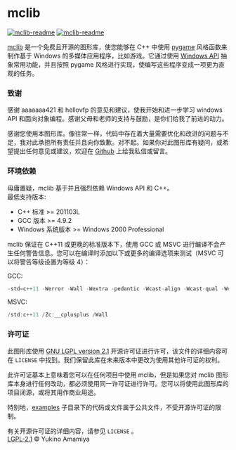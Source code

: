 mclib
=====

[![mclib-readme](https://img.shields.io/badge/c%2B%2B%20-11-blue.svg?style=flat-square)](https://github.com/iamyukino/mclib) [![mclib-readme](https://img.shields.io/badge/license-LGPL-orange.svg?style=flat-square)](https://github.com/iamyukino/mclib/blob/main/LICENSE)

[mclib](https://github.com/iamyukino/mclib) 是一个免费且开源的图形库，使您能够在 C++ 中使用 [pygame](https://www.pygame.org) 风格函数来制作基于 Windows 的多媒体应用程序，比如游戏。它通过使用 [Windows API](https://docs.microsoft.com/en-us/previous-versions/ff404219(v=msdn.10)) 抽象常用功能，并且按照 pygame 风格进行实现，使编写这些程序变成一项更为直观的任务。  


### 致谢

感谢 aaaaaaa421 和 hellovfp 的意见和建议，使我开始和进一步学习 windows API 和面向对象编程。感谢父母和老师的支持与鼓励，是你们给我了前进的动力。  

感谢您使用本图形库。像往常一样，代码中存在着大量需要优化和改进的问题与不足，我对此承担所有责任并且向你致歉。对不起。如果你对此图形库有疑问，或希望提出任何意见或建议，欢迎在 [Github](https://github.com/iamyukino/mclib) 上给我私信或留言。  


### 环境依赖

毋庸置疑，mclib 基于并且强烈依赖 Windows API 和 C++。  
最低支持版本:
* C++ 标准 >= 201103L
* GCC 版本 >= 4.9.2
* Windows 系统版本 >= Windows 2000 Professional  

mclib 保证在 C++11 或更晚的标准版本下，使用 GCC 或 MSVC 进行编译不会产生任何警告信息。您可以在编译时添加以下或更多的编译选项来测试（MSVC 可以将警告等级设置为等级 4）：

GCC:
```c
-std=c++11 -Werror -Wall -Wextra -pedantic -Wcast-align -Wcast-qual -Wctor-dtor-privacy -Wdisabled-optimization -Wformat=2 -Winit-self -Wlogical-op -Wmissing-include-dirs -Wnoexcept -Wold-style-cast -Woverloaded-virtual -Wredundant-decls -Wshadow -Wsign-promo -Wstrict-null-sentinel -Wstrict-overflow=5 -Wundef -Wno-unused -Wno-variadic-macros -Wno-parentheses -fdiagnostics-show-option  
```
MSVC:
```c
/std:c++11 /Zc:__cplusplus /Wall
```


### 许可证

此图形库使用 [GNU LGPL version 2.1](https://www.gnu.org/licenses/lgpl-3.0.html) 开源许可证进行许可，该文件的详细内容可在 ``LICENSE`` 中找到。我们保留此库在未来版本中更改为使用其他许可证的权利。

此许可证基本上意味着您可以在任何项目中使用 mclib，但是如果您对 mclib 图形库本身进行任何改动，都必须使用同一许可证进行许可。您可以将使用此图形库的项目闭源，或将其用作商业用途。

特别地，[examples](https://github.com/iamyukino/mclib/tree/main/examples) 子目录下的代码或文件属于公共文件，不受开源许可证的限制。

有关开源许可证的详细内容，请参见 ``LICENSE`` 。  
[LGPL-2.1](LICENSE) © Yukino Amamiya
